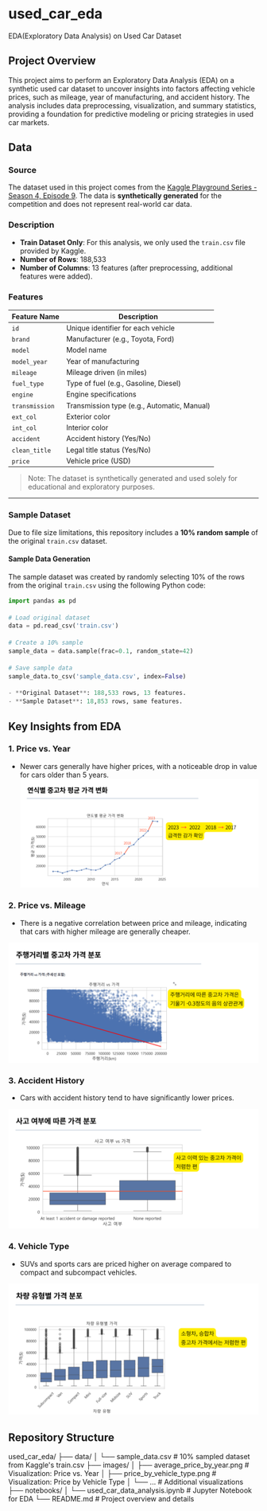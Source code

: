 # used_car_eda 
EDA(Exploratory Data Analysis) on Used Car Dataset

## Project Overview
This project aims to perform an Exploratory Data Analysis (EDA) on a synthetic used car dataset to uncover insights into factors affecting vehicle prices, such as mileage, year of manufacturing, and accident history. The analysis includes data preprocessing, visualization, and summary statistics, providing a foundation for predictive modeling or pricing strategies in used car markets.


## Data

### Source
The dataset used in this project comes from the [Kaggle Playground Series - Season 4, Episode 9](https://www.kaggle.com/competitions/playground-series-s4e9/data). The data is **synthetically generated** for the competition and does not represent real-world car data.

### Description
- **Train Dataset Only**: For this analysis, we only used the `train.csv` file provided by Kaggle.
- **Number of Rows**: 188,533
- **Number of Columns**: 13 features (after preprocessing, additional features were added).

### Features
| Feature Name    | Description                                     |
|-----------------|-------------------------------------------------|
| `id`            | Unique identifier for each vehicle              |
| `brand`         | Manufacturer (e.g., Toyota, Ford)               |
| `model`         | Model name                                      |
| `model_year`    | Year of manufacturing                          |
| `mileage`       | Mileage driven (in miles)                      |
| `fuel_type`     | Type of fuel (e.g., Gasoline, Diesel)           |
| `engine`        | Engine specifications                          |
| `transmission`  | Transmission type (e.g., Automatic, Manual)    |
| `ext_col`       | Exterior color                                 |
| `int_col`       | Interior color                                 |
| `accident`      | Accident history (Yes/No)                      |
| `clean_title`   | Legal title status (Yes/No)                    |
| `price`         | Vehicle price (USD)                            |

> Note: The dataset is synthetically generated and used solely for educational and exploratory purposes.

---

### **Sample Dataset**
Due to file size limitations, this repository includes a **10% random sample** of the original `train.csv` dataset.

#### Sample Data Generation
The sample dataset was created by randomly selecting 10% of the rows from the original `train.csv` using the following Python code:

```python
import pandas as pd

# Load original dataset
data = pd.read_csv('train.csv')

# Create a 10% sample
sample_data = data.sample(frac=0.1, random_state=42)

# Save sample data
sample_data.to_csv('sample_data.csv', index=False)

- **Original Dataset**: 188,533 rows, 13 features.
- **Sample Dataset**: 18,853 rows, same features.
```

## **Key Insights from EDA**

### 1. Price vs. Year
- Newer cars generally have higher prices, with a noticeable drop in value for cars older than 5 years.
![Price vs Year](https://raw.githubusercontent.com/son9806/used_car_eda/main/images/average_price_by_year.PNG)

### 2. Price vs. Mileage
- There is a negative correlation between price and mileage, indicating that cars with higher mileage are generally cheaper.

![Price vs Mileage](https://github.com/son9806/used_car_eda/raw/main/images/price_vs_mileage.PNG)

### 3. Accident History
- Cars with accident history tend to have significantly lower prices.

![Accident History](https://github.com/son9806/used_car_eda/raw/main/images/price_vs_accident_status.PNG)

### 4. Vehicle Type
- SUVs and sports cars are priced higher on average compared to compact and subcompact vehicles.

![Vehicle Type](https://github.com/son9806/used_car_eda/raw/main/images/price_by_vehicle_type.PNG)


## Repository Structure
used_car_eda/
├── data/
│   └── sample_data.csv            # 10% sampled dataset from Kaggle's train.csv
├── images/
│   ├── average_price_by_year.png  # Visualization: Price vs. Year
│   ├── price_by_vehicle_type.png  # Visualization: Price by Vehicle Type
│   └── ...                        # Additional visualizations
├── notebooks/
│   └── used_car_data_analysis.ipynb # Jupyter Notebook for EDA
└── README.md                      # Project overview and details
